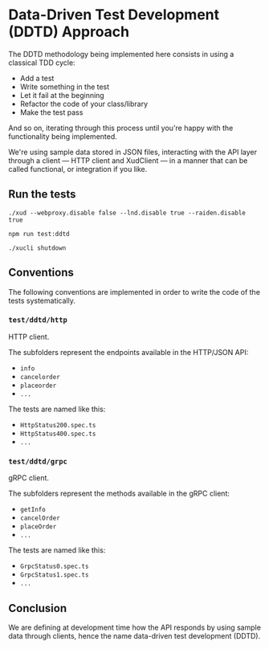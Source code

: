 # Data-Driven Test Development (DDTD) Approach

The DDTD methodology being implemented here consists in using a classical TDD cycle:

- Add a test
- Write something in the test
- Let it fail at the beginning
- Refactor the code of your class/library
- Make the test pass

And so on, iterating through this process until you're happy with the functionality being implemented.

We're using sample data stored in JSON files, interacting with the API layer through a client — HTTP client and XudClient — in a manner that can be called functional, or integration if you like.

## Run the tests

    ./xud --webproxy.disable false --lnd.disable true --raiden.disable true

    npm run test:ddtd

    ./xucli shutdown

## Conventions

The following conventions are implemented in order to write the code of the tests systematically.

### `test/ddtd/http`

HTTP client.

The subfolders represent the endpoints available in the HTTP/JSON API:

- `info`
- `cancelorder`
- `placeorder`
- `...`

The tests are named like this:

- `HttpStatus200.spec.ts`
- `HttpStatus400.spec.ts`
- `...`

### `test/ddtd/grpc`

gRPC client.

The subfolders represent the methods available in the gRPC client:

- `getInfo`
- `cancelOrder`
- `placeOrder`
- `...`

The tests are named like this:

- `GrpcStatus0.spec.ts`
- `GrpcStatus1.spec.ts`
- `...`

## Conclusion

We are defining at development time how the API responds by using sample data through clients, hence the name data-driven test development (DDTD).
